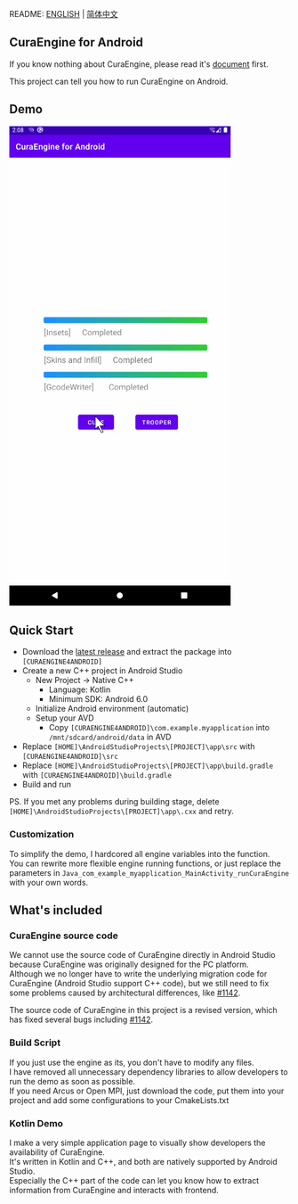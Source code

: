 README: [ENGLISH](https://github.com/alexwoo1900/curaengine4android/blob/main/README.md) | [简体中文](https://github.com/alexwoo1900/curaengine4android/blob/main/README_CN.md)

## CuraEngine for Android

If you know nothing about CuraEngine, please read it's [document](https://github.com/Ultimaker/CuraEngine) first.  

This project can tell you how to run CuraEngine on Android.

## Demo

![CuraEngine for Android](https://github.com/alexwoo1900/curaengine4android/blob/main/docs/assets/curaengine4android.gif)

## Quick Start

- Download the [latest release](https://github.com/alexwoo1900/curaengine4android/archive/refs/heads/main.zip) and extract the package into `[CURAENGINE4ANDROID]`
- Create a new C++ project in Android Studio
    - New Project -> Native C++
        - Language: Kotlin
        - Minimum SDK: Android 6.0
    - Initialize Android environment (automatic)
    - Setup your AVD
        - Copy `[CURAENGINE4ANDROID]\com.example.myapplication` into `/mnt/sdcard/android/data` in AVD
- Replace `[HOME]\AndroidStudioProjects\[PROJECT]\app\src` with `[CURAENGINE4ANDROID]\src`
- Replace `[HOME]\AndroidStudioProjects\[PROJECT]\app\build.gradle` with `[CURAENGINE4ANDROID]\build.gradle`
- Build and run

PS.
If you met any problems during building stage, delete `[HOME]\AndroidStudioProjects\[PROJECT]\app\.cxx` and retry.

### Customization

To simplify the demo, I hardcored all engine variables into the function.  
You can rewrite more flexible engine running functions, or just replace the parameters in `Java_com_example_myapplication_MainActivity_runCuraEngine` with your own words.

## What's included

### CuraEngine source code

We cannot use the source code of CuraEngine directly in Android Studio because CuraEngine was originally designed for the PC platform.  
Although we no longer have to write the underlying migration code for CuraEngine (Android Studio support C++ code), but we still need to fix some problems caused by architectural differences, like [#1142](https://github.com/Ultimaker/CuraEngine/issues/1142).   

The source code of CuraEngine in this project is a revised version, which has fixed several bugs including [#1142](https://github.com/Ultimaker/CuraEngine/issues/1142).

### Build Script

If you just use the engine as its, you don't have to modify any files.  
I have removed all unnecessary dependency libraries to allow developers to run the demo as soon as possible.  
If you need Arcus or Open MPI, just download the code, put them into your project and add some configurations to your CmakeLists.txt

### Kotlin Demo

I make a very simple application page to visually show developers the availability of CuraEngine.  
It's written in Kotlin and C++, and both are natively supported by Android Studio.  
Especially the C++ part of the code can let you know how to extract information from CuraEngine and interacts with frontend.  